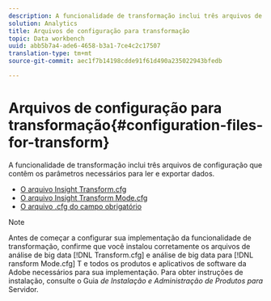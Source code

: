 ```yaml
---
description: A funcionalidade de transformação inclui três arquivos de configuração que contêm os parâmetros necessários para ler e exportar dados.
solution: Analytics
title: Arquivos de configuração para transformação
topic: Data workbench
uuid: abb5b7a4-ade6-4658-b3a1-7ce4c2c17507
translation-type: tm+mt
source-git-commit: aec1f7b14198cdde91f61d490a235022943bfedb

---
```



# Arquivos de configuração para transformação{#configuration-files-for-transform}

A funcionalidade de transformação inclui três arquivos de configuração que contêm os parâmetros necessários para ler e exportar dados.

* [O arquivo Insight Transform.cfg](../../../../home/c-dataset-const-proc/c-transf-func/c-config-files-transf/t-ins-transf-file/t-ins-transf-file.md#task-857fc535ccdb4c39b763179efa4b0f13)
* [O arquivo Insight Transform Mode.cfg](../../../../home/c-dataset-const-proc/c-transf-func/c-config-files-transf/t-transf-mode-file.md#task-816c4723c08541898cd3449474dee3df)
* [O arquivo .cfg do campo obrigatório](../../../../home/c-dataset-const-proc/c-transf-func/c-config-files-transf/c-req-field-def-file.md#concept-3697c777c09049ccac0354962e7bb64c)

>[!NOTE]
>
>Antes de começar a configurar sua implementação da funcionalidade de transformação, confirme que você instalou corretamente os arquivos de análise de big data [!DNL Transform.cfg] e análise de big data para [!DNL ransform Mode.cfg] T e todos os produtos e aplicativos de software da Adobe necessários para sua implementação. Para obter instruções de instalação, consulte o Guia *de Instalação e Administração de Produtos para* Servidor.

